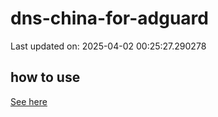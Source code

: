 # dns-china-for-adguard

Last updated on: 2025-04-02 00:25:27.290278

## how to use

[See here](https://github.com/AdguardTeam/AdGuardHome/wiki/Configuration#upstreams-from-file)